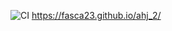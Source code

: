 ![CI](https://github.com/fasca23/ahj_2/actions/workflows/web.yml/badge.svg)
https://fasca23.github.io/ahj_2/
